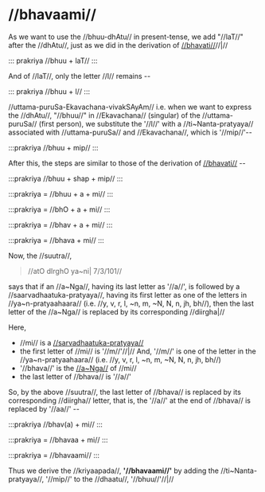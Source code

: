 # //bhavaami//

As we want to use the //bhuu-dhAtu// in present-tense, we add "//laT//" after the //dhAtu//, just as we did in the derivation of [//bhavati//](#/lsk/tinanta/bhuu/lat-1-1)//|//

::: prakriya
//bhuu + laT//
:::

And of //laT//, only the letter //l// remains --

::: prakriya
//bhuu + l//
:::

//uttama-puruSa-Ekavachana-vivakSAyAm// i.e. when we want to express the //dhAtu//, "//bhuu//" in //Ekavachana// (singular) of the //uttama-puruSa// (first person), we substitute the '//l//' with a //ti~Nanta-pratyaya// associated with //uttama-puruSa// and //Ekavachana//, which is '//mip//'--

:::prakriya
//bhuu + mip//
:::

After this, the steps are similar to those of the derivation of [//bhavati//](#/lsk/tinanta/bhuu/lat-1-1) --

:::prakriya
//bhuu + shap + mip//
:::

:::prakriya
= //bhuu + a + mi//
:::

:::prakriya
= //bhO + a + mi//
:::

:::prakriya
= //bhav + a + mi//
:::

:::prakriya
= //bhava + mi//
:::

Now, the //suutra//,

> //atO dIrghO ya~ni| 7/3/101//

says that if an //a~Nga//, having its last letter as '//a//', is followed by a //saarvadhaatuka-pratyaya//, having its first letter as one of the letters in //ya~n-pratyaahaara// (i.e. //y, v, r, l, ~n, m, ~N, N, n, jh, bh//), then the last letter of the //a~Nga// is replaced by its corresponding //diirgha|//

Here,

- //mi// is a [//sarvadhaatuka-pratyaya//](#/lsk/tinanta/)
- the first letter of //mi// is '//m//'//|// And, '//m//' is one of the letter in the //ya~n-pratyaahaara// (i.e. //y, v, r, l, ~n, m, ~N, N, n, jh, bh//)
- '//bhava//' is the [//a~Nga//](#/lsk/subanta/general/angam) of //mi//
- the last letter of //bhava// is '//a//'

So, by the above //suutra//, the last letter of //bhava// is replaced by its corresponding //diirgha// letter, that is, the '//a//' at the end of //bhava// is replaced by '//aa//' --

:::prakriya
//bhav(a) + mi//
:::

:::prakriya
= //bhavaa + mi//
:::

:::prakriya
= //bhavaami//
:::

Thus we derive the //kriyaapada//, **'//bhavaami//'** by adding the //ti~Nanta-pratyaya//, '//mip//' to the //dhaatu//, '//bhuu//'//|//

